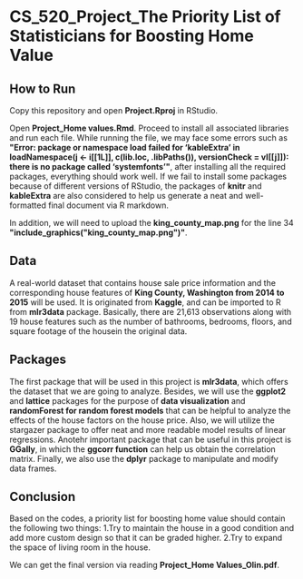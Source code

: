 # CS_520_Project_The Priority List of Statisticians for Boosting Home Value

## How to Run
Copy this repository and open **Project.Rproj** in RStudio. 

Open **Project_Home values.Rmd**. Proceed to install all associated libraries and run each file. While running the file, we may face some errors such as **"Error: package or namespace load failed for ‘kableExtra’ in loadNamespace(j <- i[[1L]], c(lib.loc, .libPaths()), versionCheck = vI[[j]]): there is no package called ‘systemfonts’"**, after installing all the required packages, everything should work well. If we fail to install some packages because of different versions of RStudio, the packages of **knitr** and **kableExtra** are also considered to help us generate a neat and well-formatted final document via R markdown.

In addition, we will need to upload the **king_county_map.png** for the line 34 **"include_graphics("king_county_map.png")"**.

## Data
A real-world dataset that contains house sale price information and the corresponding house features of **King County, Washington from 2014 to 2015** will be used. It is originated from **Kaggle**, and can be imported to R from **mlr3data** package. Basically, there are 21,613 observations along with 19 house features such as the number of bathrooms, bedrooms, floors, and square footage of the housein the original data. 

## Packages 
The first package that will be used in this project is **mlr3data**, which offers the dataset that we are going to analyze. Besides, we will use the **ggplot2** and **lattice** packages for the purpose of **data visualization** and **randomForest for random forest models** that can be helpful to analyze the effects of the house factors on the house price. Also, we will utilize the stargazer package to offer neat and more readable model results of linear regressions. Anotehr important package that can be useful in this project is **GGally**, in which the **ggcorr function** can help us obtain the correlation matrix. Finally, we also use the **dplyr** package to manipulate and modify data frames.

## Conclusion
Based on the codes, a priority list for boosting home value should contain the following two things:
1.Try to maintain the house in a good condition and add more custom design so that it can be graded higher.
2.Try to expand the space of living room in the house.

We can get the final version via reading  **Project_Home Values_Olin.pdf**. 


